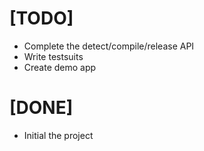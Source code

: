 # [TODO]

  * Complete the detect/compile/release API
  * Write testsuits
  * Create demo app

# [DONE]

  * Initial the project
